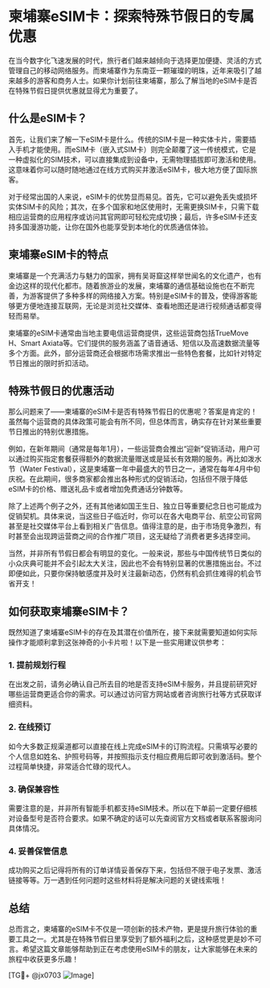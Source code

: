 # 柬埔寨eSIM卡：探索特殊节假日的专属优惠

在当今数字化飞速发展的时代，旅行者们越来越倾向于选择更加便捷、灵活的方式管理自己的移动网络服务。而柬埔寨作为东南亚一颗璀璨的明珠，近年来吸引了越来越多的游客和商务人士。如果你计划前往柬埔寨，那么了解当地的eSIM卡是否在特殊节假日提供优惠就显得尤为重要了。

## 什么是eSIM卡？

首先，让我们来了解一下eSIM卡是什么。传统的SIM卡是一种实体卡片，需要插入手机才能使用。而eSIM卡（嵌入式SIM卡）则完全颠覆了这一传统模式，它是一种虚拟化的SIM技术，可以直接集成到设备中，无需物理插拔即可激活和使用。这意味着你可以随时随地通过在线方式购买并激活eSIM卡，极大地方便了国际旅客。

对于经常出国的人来说，eSIM卡的优势显而易见。首先，它可以避免丢失或损坏实体SIM卡的风险；其次，在多个国家和地区使用时，无需更换SIM卡，只需下载相应运营商的应用程序或访问其官网即可轻松完成切换；最后，许多eSIM卡还支持多国漫游功能，让你在国外也能享受到本地化的优质通信体验。

## 柬埔寨eSIM卡的特点

柬埔寨是一个充满活力与魅力的国家，拥有吴哥窟这样举世闻名的文化遗产，也有金边这样的现代化都市。随着旅游业的发展，柬埔寨的通信基础设施也在不断完善，为游客提供了多种多样的网络接入方案。特别是eSIM卡的普及，使得游客能够更方便地连接互联网，无论是浏览社交媒体、查看地图还是进行视频通话都变得轻而易举。

柬埔寨的eSIM卡通常由当地主要电信运营商提供，这些运营商包括TrueMove H、Smart Axiata等。它们提供的服务涵盖了语音通话、短信以及高速数据流量等多个方面。此外，部分运营商还会根据市场需求推出一些特色套餐，比如针对特定节日推出的限时折扣活动。

## 特殊节假日的优惠活动

那么问题来了——柬埔寨的eSIM卡是否有特殊节假日的优惠呢？答案是肯定的！虽然每个运营商的具体政策可能会有所不同，但总体而言，确实存在针对某些重要节日推出的特别优惠措施。

例如，在新年期间（通常是每年1月），一些运营商会推出“迎新”促销活动，用户可以通过购买指定套餐获得额外的数据流量赠送或是延长有效期的服务。再比如泼水节（Water Festival），这是柬埔寨一年中最盛大的节日之一，通常在每年4月中旬庆祝。在此期间，很多商家都会推出各种形式的促销活动，包括但不限于降低eSIM卡的价格、赠送礼品卡或者增加免费通话分钟数等。

除了上述两个例子之外，还有其他诸如国王生日、独立日等重要纪念日也可能成为促销契机。具体来说，当这些日子临近时，你可以在各大电商平台、航空公司官网甚至是社交媒体平台上看到相关广告信息。值得注意的是，由于市场竞争激烈，有时甚至会出现跨运营商之间的合作推广项目，这无疑给了消费者更多选择空间。

当然，并非所有节假日都会有明显的变化。一般来说，那些与中国传统节日类似的小众庆典可能并不会引起太大关注，因此也不会有特别显著的优惠措施出台。不过即便如此，只要你保持敏感度并及时关注最新动态，仍然有机会抓住难得的机会节省开支！

## 如何获取柬埔寨eSIM卡？

既然知道了柬埔寨eSIM卡的存在及其潜在价值所在，接下来就需要知道如何实际操作才能顺利拿到这张神奇的小卡片啦！以下是一些实用建议供参考：

### 1. 提前规划行程
在出发之前，请务必确认自己所去目的地是否支持eSIM卡服务，并且提前研究好哪些运营商更适合你的需求。可以通过访问官方网站或者咨询旅行社等方式获取详细资料。

### 2. 在线预订
如今大多数正规渠道都可以直接在线上完成eSIM卡的订购流程。只需填写必要的个人信息如姓名、护照号码等，并按照指示支付相应费用后即可收到激活码。整个过程简单快捷，非常适合忙碌的现代人。

### 3. 确保兼容性
需要注意的是，并非所有智能手机都支持eSIM技术。所以在下单前一定要仔细核对设备型号是否符合要求。如果不确定的话可以先查阅官方文档或者联系客服询问具体情况。

### 4. 妥善保管信息
成功购买之后记得将所有的订单详情妥善保存下来，包括但不限于电子发票、激活链接等等。万一遇到任何问题时这些材料将是解决问题的关键线索哦！

## 总结

总而言之，柬埔寨的eSIM卡不仅是一项创新的技术产物，更是提升旅行体验的重要工具之一。尤其是在特殊节假日里享受到了额外福利之后，这种感觉更是妙不可言。希望这篇文章能够帮助到正在考虑使用eSIM卡的朋友，让大家能够在未来的旅程中收获更多乐趣！

[TG💪+ @jx0703 ![Image](https://github.com/user-attachments/assets/dbca1d08-cadb-493c-b0ec-ad6f7a83f270)]